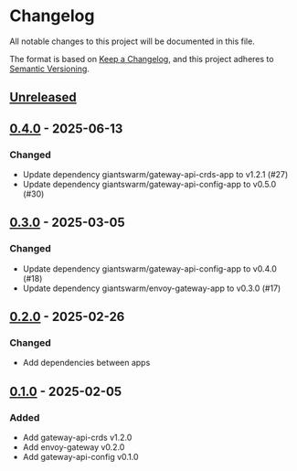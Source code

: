 # Changelog

All notable changes to this project will be documented in this file.

The format is based on [Keep a Changelog](https://keepachangelog.com/en/1.0.0/),
and this project adheres to [Semantic Versioning](https://semver.org/spec/v2.0.0.html).

## [Unreleased]

## [0.4.0] - 2025-06-13

### Changed

- Update dependency giantswarm/gateway-api-crds-app to v1.2.1 (#27)
- Update dependency giantswarm/gateway-api-config-app to v0.5.0 (#30)

## [0.3.0] - 2025-03-05

### Changed

- Update dependency giantswarm/gateway-api-config-app to v0.4.0 (#18)
- Update dependency giantswarm/envoy-gateway-app to v0.3.0 (#17)

## [0.2.0] - 2025-02-26

### Changed

- Add dependencies between apps

## [0.1.0] - 2025-02-05

### Added

- Add gateway-api-crds v1.2.0
- Add envoy-gateway v0.2.0
- Add gateway-api-config v0.1.0

[Unreleased]: https://github.com/giantswarm/gateway-api-bundle/compare/v0.4.0...HEAD
[0.4.0]: https://github.com/giantswarm/gateway-api-bundle/compare/v0.3.0...v0.4.0
[0.3.0]: https://github.com/giantswarm/gateway-api-bundle/compare/v0.2.0...v0.3.0
[0.2.0]: https://github.com/giantswarm/gateway-api-bundle/compare/v0.1.0...v0.2.0
[0.1.0]: https://github.com/giantswarm/gateway-api-bundle/releases/tag/v0.1.0
